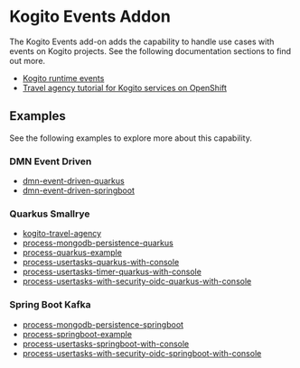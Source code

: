 # Kogito Events Addon

The Kogito Events add-on adds the capability to handle use cases with events on Kogito projects. See the following documentation sections to find out more.

- [Kogito runtime events](https://docs.jboss.org/kogito/release/latest/html_single/#con-kogito-runtime-events_kogito-configuring)
- [Travel agency tutorial for Kogito services on OpenShift](https://docs.jboss.org/kogito/release/latest/html_single/#con-kogito-travel-agency_kogito-deploying-on-openshift)

## Examples

See the following examples to explore more about this capability.

### DMN Event Driven

- [dmn-event-driven-quarkus](https://github.com/kiegroup/kogito-examples/tree/stable/dmn-event-driven-quarkus)
- [dmn-event-driven-springboot](https://github.com/kiegroup/kogito-examples/tree/stable/dmn-event-driven-springboot)

### Quarkus Smallrye

- [kogito-travel-agency](https://github.com/kiegroup/kogito-examples/tree/stable/kogito-travel-agency)
- [process-mongodb-persistence-quarkus](https://github.com/kiegroup/kogito-examples/tree/stable/process-mongodb-persistence-quarkus)
- [process-quarkus-example](https://github.com/kiegroup/kogito-examples/tree/stable/process-quarkus-example)
- [process-usertasks-quarkus-with-console](https://github.com/kiegroup/kogito-examples/tree/stable/process-usertasks-quarkus-with-console)
- [process-usertasks-timer-quarkus-with-console](https://github.com/kiegroup/kogito-examples/tree/stable/process-usertasks-timer-quarkus-with-console)
- [process-usertasks-with-security-oidc-quarkus-with-console](https://github.com/kiegroup/kogito-examples/tree/stable/process-usertasks-with-security-oidc-quarkus-with-console)

### Spring Boot Kafka

- [process-mongodb-persistence-springboot](https://github.com/kiegroup/kogito-examples/tree/stable/process-mongodb-persistence-springboot)
- [process-springboot-example](https://github.com/kiegroup/kogito-examples/tree/stable/process-springboot-example)
- [process-usertasks-springboot-with-console](https://github.com/kiegroup/kogito-examples/tree/stable/process-usertasks-springboot-with-console)
- [process-usertasks-with-security-oidc-springboot-with-console](https://github.com/kiegroup/kogito-examples/tree/stable/process-usertasks-with-security-oidc-springboot-with-console)
